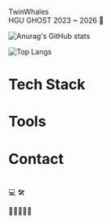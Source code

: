 TwinWhales  
HGU GHOST 2023 ~ 2026 👻 

![Anurag's GitHub stats](https://github-readme-stats.vercel.app/api?username=TwinWhales&show_icons=true&theme=tokyonight)

![Top Langs](https://github-readme-stats.vercel.app/api/top-langs/?username=TwinWhales)

# Tech Stack

# Tools

# Contact

# 

💻
🛠

📖📗📕📘📙
